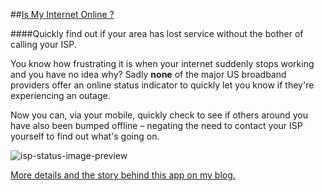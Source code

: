 ##[Is My Internet Online ?](http://isp.braitsch.io/)

####Quickly find out if your area has lost service without the bother of calling your ISP.

You know how frustrating it is when your internet suddenly stops working and you have no idea why? Sadly **none** of the major US broadband providers offer an online status indicator to quickly let you know if they're experiencing an outage.

Now you can, via your mobile, quickly check to see if others around you have also been bumped offline – negating the need to contact your ISP yourself to find out what's going on.

![isp-status-image-preview](http://www.quietless.com/kitchen/wp-content/uploads/2012/07/isp-system-status.jpg "Internet System Status")

[More details and the story behind this app on my blog.](http://www.quietless.com/kitchen/internet-service-provider-system-status/)